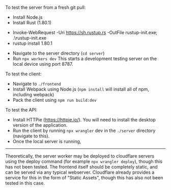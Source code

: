 To test the server from a fresh git pull:
- Install Node.js
- Install Rust (1.80.1)
* Invoke-WebRequest -Uri https://sh.rustup.rs -OutFile rustup-init.exe; .\rustup-init.exe
* rustup install 1.80.1
- Navigate to the server directory (`cd server`)
- Run `npx workers dev`
This starts a development testing server on the local device using port 8787.

To test the client:
- Navigate to `./frontend`
- Install Webpack using Node.js (`npm install` will install all of npm, including webpack)
- Pack the client using `npm run build:dev`

To test the API:
- Install HTTPie (https://httpie.io/). You will need to install the desktop version of the application. 
- Run the client by running `npx wrangler` dev in the `./server` directory (navigate to this). 
- Once the local server is running, 
---

Theoretically, the server worker may be deployed to cloudflare servers using the deploy command (for example `npx wrangler deploy`), though this has not been tested.
The frontend itself should be completely static, and can be served via any typical webserver. Cloudflare already provides a service for this in the form of "Static Assets", though this has also not been tested in this case.